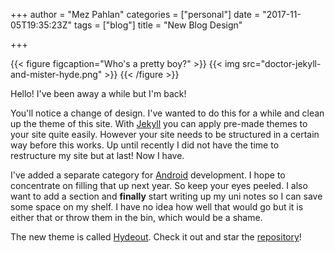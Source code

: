 +++
author = "Mez Pahlan"
categories = ["personal"]
date = "2017-11-05T19:35:23Z"
tags = ["blog"]
title = "New Blog Design"

+++

{{< figure figcaption="Who's a pretty boy?" >}}
    {{< img src="doctor-jekyll-and-mister-hyde.png" >}}
{{< /figure >}}

Hello! I've been away a while but I'm back!

<!--more-->

You'll notice a change of design. I've wanted to do this for a while and clean up the theme of this site. With [Jekyll](https://jekyllrb.com/) you can apply pre-made themes to your site quite easily. However your site needs to be structured in a certain way before this works. Up until recently I did not have the time to restructure my site but at last! Now I have.

I've added a separate category for [Android]({{site.base_path}}/category/android/) development. I hope to concentrate on filling that up next year. So keep your eyes peeled. I also want to add a section and **finally** start writing up my uni notes so I can save some space on my shelf. I have no idea how well that would go but it is either that or throw them in the bin, which would be a shame.

The new theme is called [Hydeout](https://fongandrew.github.io/hydeout/). Check it out and star the [repository](https://github.com/fongandrew/hydeout)!
